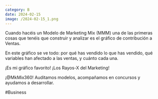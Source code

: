 ```yaml
--- 
category: B 
date: 2024-02-15 
image: /2024-02-15_1.png 
--- 
```


Cuando hacéis un Modelo de Marketing Mix (MMM) una de las primeras cosas que tenéis que construir y analizar es el gráfico de contribución a Ventas. 

En este gráfico se ve todo: por qué has vendido lo que has vendido, qué variables han afectado a las ventas, y cuánto cada una. 

¡Es mi gráfico favorito! ¡Los Rayos-X del Marketing!

¡@MkMix360! Auditamos modelos, acompañamos en concursos y ayudamos a desarrollar. 

#Business